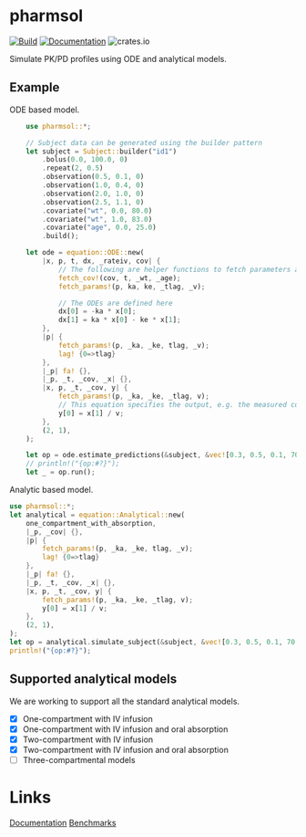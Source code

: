 # pharmsol

[![Build](https://github.com/LAPKB/pharmsol/actions/workflows/build.yml/badge.svg)](https://github.com/LAPKB/pharmsol/actions/workflows/build.yml)
[![Documentation](https://github.com/LAPKB/pharmsol/actions/workflows/docs.yml/badge.svg)](https://github.com/LAPKB/pharmsol/actions/workflows/docs.yml)
![crates.io](https://img.shields.io/crates/v/pharmsol.svg)

Simulate PK/PD profiles using ODE and analytical models.

## Example

ODE based model.

```rust
    use pharmsol::*;

    // Subject data can be generated using the builder pattern
    let subject = Subject::builder("id1")
        .bolus(0.0, 100.0, 0)
        .repeat(2, 0.5)
        .observation(0.5, 0.1, 0)
        .observation(1.0, 0.4, 0)
        .observation(2.0, 1.0, 0)
        .observation(2.5, 1.1, 0)
        .covariate("wt", 0.0, 80.0)
        .covariate("wt", 1.0, 83.0)
        .covariate("age", 0.0, 25.0)
        .build();

    let ode = equation::ODE::new(
        |x, p, t, dx, _rateiv, cov| {
            // The following are helper functions to fetch parameters and covariates
            fetch_cov!(cov, t, _wt, _age);
            fetch_params!(p, ka, ke, _tlag, _v);

            // The ODEs are defined here
            dx[0] = -ka * x[0];
            dx[1] = ka * x[0] - ke * x[1];
        },
        |p| {
            fetch_params!(p, _ka, _ke, tlag, _v);
            lag! {0=>tlag}
        },
        |_p| fa! {},
        |_p, _t, _cov, _x| {},
        |x, p, _t, _cov, y| {
            fetch_params!(p, _ka, _ke, _tlag, v);
            // This equation specifies the output, e.g. the measured concentrations
            y[0] = x[1] / v;
        },
        (2, 1),
    );

    let op = ode.estimate_predictions(&subject, &vec![0.3, 0.5, 0.1, 70.0]);
    // println!("{op:#?}");
    let _ = op.run();
```

Analytic based model.

```rust
use pharmsol::*;
let analytical = equation::Analytical::new(
    one_compartment_with_absorption,
    |_p, _cov| {},
    |p| {
        fetch_params!(p, _ka, _ke, tlag, _v);
        lag! {0=>tlag}
    },
    |_p| fa! {},
    |_p, _t, _cov, _x| {},
    |x, p, _t, _cov, y| {
        fetch_params!(p, _ka, _ke, _tlag, v);
        y[0] = x[1] / v;
    },
    (2, 1),
);
let op = analytical.simulate_subject(&subject, &vec![0.3, 0.5, 0.1, 70.0]);
println!("{op:#?}");
```

## Supported analytical models

We are working to support all the standard analytical models.

- [x] One-compartment with IV infusion
- [x] One-compartment with IV infusion and oral absorption
- [x] Two-compartment with IV infusion
- [x] Two-compartment with IV infusion and oral absorption
- [ ] Three-compartmental models

# Links
[Documentation](https://lapkb.github.io/pharmsol/pharmsol/)
[Benchmarks](https://lapkb.github.io/pharmsol/dev/bench/)